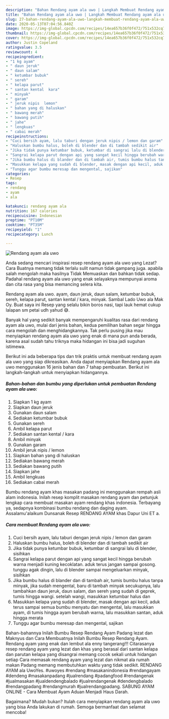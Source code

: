 ```yaml
---
description: "Bahan Rendang ayam ala uwo | Langkah Membuat Rendang ayam ala uwo Yang Enak Dan Mudah"
title: "Bahan Rendang ayam ala uwo | Langkah Membuat Rendang ayam ala uwo Yang Enak Dan Mudah"
slug: 27-bahan-rendang-ayam-ala-uwo-langkah-membuat-rendang-ayam-ala-uwo-yang-enak-dan-mudah
date: 2020-05-13T07:04:56.840Z
image: https://img-global.cpcdn.com/recipes/14ea657b36f0f472/751x532cq70/rendang-ayam-ala-uwo-foto-resep-utama.jpg
thumbnail: https://img-global.cpcdn.com/recipes/14ea657b36f0f472/751x532cq70/rendang-ayam-ala-uwo-foto-resep-utama.jpg
cover: https://img-global.cpcdn.com/recipes/14ea657b36f0f472/751x532cq70/rendang-ayam-ala-uwo-foto-resep-utama.jpg
author: Justin Copeland
ratingvalue: 3.5
reviewcount: 4
recipeingredient:
- "1 kg ayam"
- " daun jeruk"
- " daun salam"
- " ketumbar bubuk"
- " sereh"
- " kelapa parut"
- " santan kental  kara"
- " minyak"
- " garam"
- " jeruk nipis  lemon"
- " bahan yang di haluskan"
- " bawang merah"
- " bawang putih"
- " jahe"
- " lengkuas"
- " cabai merah"
recipeinstructions:
- "Cuci bersih ayam, lalu taburi dengan jeruk nipis / lemon dan garam"
- "Haluskan bumbu halus, boleh di blender dan di tambah sedikit air"
- "Jika tidak punya ketumbar bubuk, ketumbar di sangrai lalu di blender, sisihkan"
- "Sangrai kelapa parut dengan api yang sangat kecil hingga berubah warna menjadi kuning kecoklatan. aduk terus jangan sampai gosong. tunggu agak dingin, lalu di blender sampai mengeluarkan minyak, sisihkan"
- "Jika bumbu halus di blander dan di tambah air, tumis bumbu halus tanpa minyak, jika sudah mengental, baru di tambah minyak secukupnya, lalu tambahkan daun jeruk, daun salam, dan sereh yang sudah di geprek, tumis hingga wangi. setelah wangi, masukkan ketumbar halus dan"
- "Masukkan kelapa yang sudah di blender, masak dengan api kecil, aduk terus sampai semua bumbu menyatu dan mengental, lalu masukkan ayam, di tumis hingga ayam berubah warna, lalu masukkan santan, aduk hingga merata"
- "Tunggu agar bumbu meresap dan mengental, sajikan"
categories:
- Resep
tags:
- rendang
- ayam
- ala

katakunci: rendang ayam ala 
nutrition: 167 calories
recipecuisine: Indonesian
preptime: "PT10M"
cooktime: "PT35M"
recipeyield: "1"
recipecategory: Lunch

---
```



![Rendang ayam ala uwo](https://img-global.cpcdn.com/recipes/14ea657b36f0f472/751x532cq70/rendang-ayam-ala-uwo-foto-resep-utama.jpg)

Anda sedang mencari inspirasi resep rendang ayam ala uwo yang Lezat? Cara Buatnya memang tidak terlalu sulit namun tidak gampang juga. apabila salah mengolah maka hasilnya Tidak Memuaskan dan bahkan tidak sedap. Padahal rendang ayam ala uwo yang enak selayaknya mempunyai aroma dan cita rasa yang bisa memancing selera kita.

Rendang ayam ala uwo. ayam, daun jeruk, daun salam, ketumbar bubuk, sereh, kelapa parut, santan kental / kara, minyak. Sambal Lado Uwo ala Mak Oy. Buat saya ini Resep yang selalu bikin boros nasi, tapi lauk hemat cukup lalapan sm petai udh yahud 😅.

Banyak hal yang sedikit banyak mempengaruhi kualitas rasa dari rendang ayam ala uwo, mulai dari jenis bahan, kedua pemilihan bahan segar hingga cara mengolah dan menghidangkannya. Tak perlu pusing jika mau menyiapkan rendang ayam ala uwo yang enak di mana pun anda berada, karena asal sudah tahu triknya maka hidangan ini bisa jadi suguhan istimewa.


Berikut ini ada beberapa tips dan trik praktis untuk membuat rendang ayam ala uwo yang siap dikreasikan. Anda dapat menyiapkan Rendang ayam ala uwo menggunakan 16 jenis bahan dan 7 tahap pembuatan. Berikut ini langkah-langkah untuk menyiapkan hidangannya.

<!--inarticleads1-->

##### Bahan-bahan dan bumbu yang diperlukan untuk pembuatan Rendang ayam ala uwo:

1. Siapkan 1 kg ayam
1. Siapkan  daun jeruk
1. Gunakan  daun salam
1. Sediakan  ketumbar bubuk
1. Gunakan  sereh
1. Ambil  kelapa parut
1. Sediakan  santan kental / kara
1. Ambil  minyak
1. Gunakan  garam
1. Ambil  jeruk nipis / lemon
1. Siapkan  bahan yang di haluskan
1. Sediakan  bawang merah
1. Sediakan  bawang putih
1. Siapkan  jahe
1. Ambil  lengkuas
1. Sediakan  cabai merah


Bumbu rendang ayam khas masakan padang ini menggunakan rempah asli alam indonesia. Inilah resep komplit masakan rendang ayam dan petunjuk lengkap cara membuat masakan ayam rendang khas indonesia. Terbayang ya, sedapnya kombinasi bumbu rendang dan daging ayam. Assalamu&#39;alaikum Dunsanak Resep RENDANG AYAM khas Dapur Uni ET a. 

<!--inarticleads2-->

##### Cara membuat Rendang ayam ala uwo:

1. Cuci bersih ayam, lalu taburi dengan jeruk nipis / lemon dan garam
1. Haluskan bumbu halus, boleh di blender dan di tambah sedikit air
1. Jika tidak punya ketumbar bubuk, ketumbar di sangrai lalu di blender, sisihkan
1. Sangrai kelapa parut dengan api yang sangat kecil hingga berubah warna menjadi kuning kecoklatan. aduk terus jangan sampai gosong. tunggu agak dingin, lalu di blender sampai mengeluarkan minyak, sisihkan
1. Jika bumbu halus di blander dan di tambah air, tumis bumbu halus tanpa minyak, jika sudah mengental, baru di tambah minyak secukupnya, lalu tambahkan daun jeruk, daun salam, dan sereh yang sudah di geprek, tumis hingga wangi. setelah wangi, masukkan ketumbar halus dan
1. Masukkan kelapa yang sudah di blender, masak dengan api kecil, aduk terus sampai semua bumbu menyatu dan mengental, lalu masukkan ayam, di tumis hingga ayam berubah warna, lalu masukkan santan, aduk hingga merata
1. Tunggu agar bumbu meresap dan mengental, sajikan


Bahan-bahannya Inilah Bumbu Resep Rendang Ayam Padang lezat dan Maknyus dan Cara Membuatnya Inilah Bumbu Resep Rendang Ayam. Rendang ayam yang enak dan lembut ala enny tangerang!!! Citarasanya resep rendang ayam yang lezat dan khas yang berasal dari santan kelapa dan parutan kelapa yang disangrai memang cocok sekali untuk hidangan setiap Cara memasak rendang ayam yang lezat dan nikmat ala rumah makan Padang memang membutuhkan waktu yang tidak sedikit. RENDANG AYAM ala UwoYes. #uwoyes #rendang #masakanindonesia #rendangayam #dendeng #masakanpadang #jualrendang #padangfood #rendangenak #jualmasakan #jualdendengbalado #jualrendangenak #dendengbalado #rendangpadang #rendangmurah #jualrendangpadang. SABUNG AYAM ONLINE - Cara Membuat Ayam Aduan Menjadi Haus Darah. 

Bagaimana? Mudah bukan? Itulah cara menyiapkan rendang ayam ala uwo yang bisa Anda lakukan di rumah. Semoga bermanfaat dan selamat mencoba!
